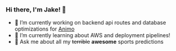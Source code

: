 ### Hi there, I'm Jake! 👋
- 🔭 I’m currently working on backend api routes and database optimizations for [Animo](https://www.animo.ai/) 
- 🌱 I’m currently learning about AWS and deployment pipelines!
- 💬 Ask me about all my ~~terrible~~ **awesome** sports predictions
<!--
**CoffeeJake/CoffeeJake** is a ✨ _special_ ✨ repository because its `README.md` (this file) appears on your GitHub profile.

Here are some ideas to get you started:

- 🔭 I’m currently working on ...
- 🌱 I’m currently learning ...
- 👯 I’m looking to collaborate on ...
- 🤔 I’m looking for help with ...
- 💬 Ask me about ...
- 📫 How to reach me: ...
- 😄 Pronouns: ...
- ⚡ Fun fact: ...
-->
